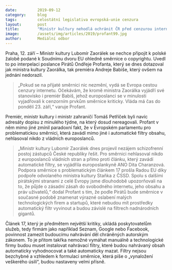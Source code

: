 ```yaml
---
date:         2019-09-12
category:     blog
tags:         celostátní legislativa evropská-unie cenzura
layout:       post
title:        "Ministr kultury nehodlá ochránit ČR před cenzurou internetu"
image:        /assets/img/articles/2019/profant99.jpg
author:       Mediální odbor
---
```


Praha, 12. září – Ministr kultury Lubomír Zaorálek se nechce připojit k polské žalobě podané k Soudnímu dvoru EU ohledně směrnice o copyrightu. Uvedl to po interpelaci poslance Pirátů Ondřeje Profanta, který se dnes dotazoval jak ministra kultury Zaorálka, tak premiéra Andreje Babiše, který ovšem na jednání nedorazil. 

> „Pokud se na přijaté směrnici nic nezmění, vydá se Evropa cestou cenzury internetu. Očekávám, že kromě ministra Zaorálka vyjádří své stanovisko i premiér Babiš, jehož europoslanci se v minulosti vyjadřovali k cenzorním prvkům směrnice kriticky. Vláda má čas do pondělí 23. září,“ varuje Profant.


Premiér, ministr kultury i ministr zahraničí Tomáš Petříček byli navíc adresáty dopisu z minulého týdne, na který dosud nereagovali. Profant v něm mimo jiné zmínil paradoxní fakt, že v Evropském parlamentu pro problematickou směrnici, která zavádí mimo jiné i automatické filtry obsahu, nehlasoval nikdo z vládních europoslanců. 


> „Ministr kultury Lubomír Zaorálek dnes projevil nezájem schizofrenní postoj zástupců České republiky řešit. Pro směrnici nehlasoval nikdo z europoslanců vládních stran a přímo proti článku, který zavádí automatické filtry, se vyjádřila europoslankyně ANO Dita Charanzová. Podpora směrnice s problematickým článkem 17 prošla Radou EU díky podpoře odvolaného ministra kultury Staňka z ČSSD. Spolu s dalšími pirátskými stranami z celé Evropy jsme dlouhodobě  upozorňovali na to, že půjde o zásadní zásah do svobodného internetu, jeho obsahu a práv uživatelů,“ dodal Profant s tím, že podle Pirátů bude směrnice v současné podobě znamenat výrazné oslabení malých technologických firem a startupů, které nebudou mít prostředky automatický filtr vyvinout a budou závislé na filtrech nadnárodních gigantů. 

 

Článek 17, který je předmětem největší kritiky, ukládá poskytovatelům služeb, tedy firmám jako například Seznam, Google nebo Facebook, povinnost zamezit budoucímu nahrávání děl chráněných autorským zákonem. To je přitom takřka nemožné vymáhat manuálně a technologické firmy budou muset instalovat nahrávací filtry, které budou nahrávaný obsah automaticky vyhodnocovat a také automaticky mazat. Filtry nejsou bezchybné a vzhledem k formulaci směrnice, která píše o „vynaložení veškerého úsilí“, budou nastaveny velmi přísně.
